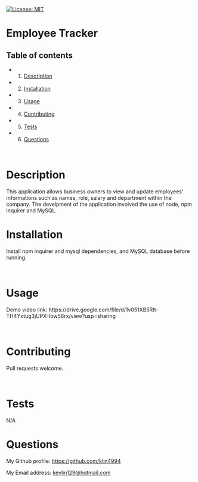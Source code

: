 [![License: MIT](https://img.shields.io/badge/License-MIT-yellow.svg)](https://opensource.org/licenses/MIT)

<h1>Employee Tracker</h1>
<!-- Table of content -->
<h2>Table of contents</h2>

* 1. [Description](#Description)
* 2. [Installation](#Installation)
* 3. [Usage](#Usage)
* 4. [Contributing](#Contributing)
* 5. [Tests](#Tests)
* 6. [Questions](#Questions) 


<br>

<h1>Description</h1>
<p>This application allows business owners to view and update employees' informations such as names, role, salary and department within the company. The develpment of the application involved the use of node, npm inquirer and MySQL.</p>
<h1>Installation</h1>
<p>Install npm inquirer and mysql dependencies, and MySQL database before running.</p>
<br>
<h1>Usage</h1>
<p>Demo video link: https://drive.google.com/file/d/1v051XB5RIt-TH4Yxtug3jUPX-Ibw56rx/view?usp=sharing</p>
<p></p>
<br>
<h1>Contributing</h1>
<p>Pull requests welcome.</p>
<br>
<h1>Tests</h1>
<p>N/A
<br>
<h1>Questions</h1>
<p><span>My Github profile: </span><a href="https://github.com/klin4994" class="col-12">https://github.com/klin4994</a></p>
<p><span>My Email address: </span><a href = "mailto: kevlin129@hotmail.com">kevlin129@hotmail.com</a></p>
</p>
